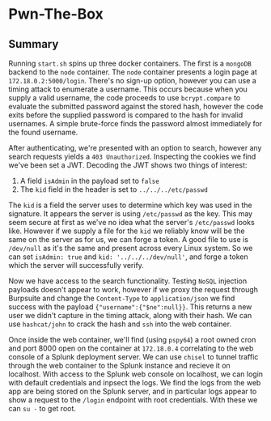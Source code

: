 # Pwn-The-Box

## Summary

Running `start.sh` spins up three docker containers. The first is a `mongoDB` backend to the `node` container. The `node` container presents a login page at `172.18.0.2:5000/login`. There's no sign-up option, however you can use a timing attack to enumerate a username. This occurs because when you supply a valid username, the code proceeds to use `bcrypt.compare` to evaluate the submitted password against the stored hash, however the code exits before the supplied password is compared to the hash for invalid usernames. A simple brute-force finds the password almost immediately for the found username.

After authenticating, we're presented with an option to search, however any search requests yields a `403 Unauthorized`. Inspecting the cookies we find we've been set a JWT. Decoding the JWT shows two things of interest:
1. A field `isAdmin` in the payload set to `false`
2. The `kid` field in the header is set to `../../../etc/passwd`

The `kid` is a field the server uses to determine which key was used in the signature. It appears the server is using `/etc/passwd` as the key. This may seem secure at first as we've no idea what the server's `/etc/passwd` looks like. However if we supply a file for the `kid` we reliably know will be the same on the server as for us, we can forge a token. A good file to use is `/dev/null` as it's the same and present across every Linux system. So we can set `isAdmin: true` and `kid: '../../../dev/null'`, and forge a token which the server will successfully verify. 

Now we have access to the search functionality. Testing `NoSQL` injection payloads doesn't appear to work, however if we proxy the request through Burpsuite and change the `Content-Type` to `application/json` we find success with the payload `{"username":{"$ne":null}}`. This returns a new user we didn't capture in the timing attack, along with their hash. We can use `hashcat/john` to crack the hash and `ssh` into the web container.

Once inside the web container, we'll find (using `pspy64`) a root owned cron and port 8000 open on the container at `172.18.0.4` correlating to the web console of a Splunk deployment server. We can use `chisel` to tunnel traffic through the web container to the Splunk instance and recieve it on localhost. With access to the Splunk web console on localhost, we can login with default credentials and inpsect the logs. We find the logs from the web app are being stored on the Splunk server, and in particular logs appear to show a request to the `/login` endpoint with root credentials. With these we can `su -` to get root.
